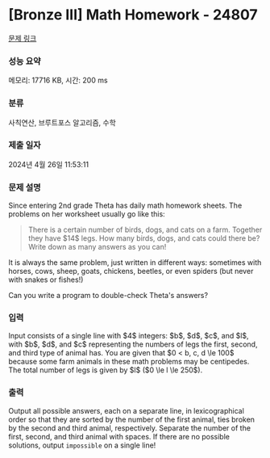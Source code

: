# [Bronze III] Math Homework - 24807 

[문제 링크](https://www.acmicpc.net/problem/24807) 

### 성능 요약

메모리: 17716 KB, 시간: 200 ms

### 분류

사칙연산, 브루트포스 알고리즘, 수학

### 제출 일자

2024년 4월 26일 11:53:11

### 문제 설명

<p>Since entering 2nd grade Theta has daily math homework sheets. The problems on her worksheet usually go like this:</p>

<blockquote>
<p>There is a certain number of birds, dogs, and cats on a farm.  Together they have $14$ legs.  How many birds, dogs, and cats could there be? Write down as many answers as you can!</p>
</blockquote>

<p>It is always the same problem, just written in different ways: sometimes with horses, cows, sheep, goats, chickens, beetles, or even spiders (but never with snakes or fishes!)</p>

<p>Can you write a program to double-check Theta's answers?</p>

### 입력 

 <p>Input consists of a single line with $4$ integers: $b$, $d$, $c$, and $l$, with $b$, $d$, and $c$ representing the numbers of legs the first, second, and third type of animal has. You are given that $0 < b, c, d \le 100$ because some farm animals in these math problems may be centipedes. The total number of legs is given by $l$ ($0 \le l \le 250$).</p>

### 출력 

 <p>Output all possible answers, each on a separate line, in lexicographical order so that they are sorted by the number of the first animal, ties broken by the second and third animal, respectively.  Separate the number of the first, second, and third animal with spaces. If there are no possible solutions, output <code>impossible</code> on a single line!</p>

